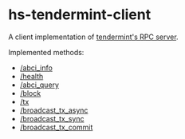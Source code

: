 # hs-tendermint-client

A client implementation of [tendermint's RPC server](https://tendermint.com/rpc).

Implemented methods:

- [/abci_info](https://tendermint.com/rpc/#abciinfo)
- [/health](https://tendermint.com/rpc/#health)
- [/abci_query](https://tendermint.com/rpc/#abciquery)
- [/block](https://tendermint.com/rpc/#block)
- [/tx](https://tendermint.com/rpc/#tx)
- [/broadcast_tx_async](https://tendermint.com/rpc/#broadcasttxasync)
- [/broadcast_tx_sync](https://tendermint.com/rpc/#broadcasttxsync)
- [/broadcast_tx_commit](https://tendermint.com/rpc/#broadcasttxcommit)
